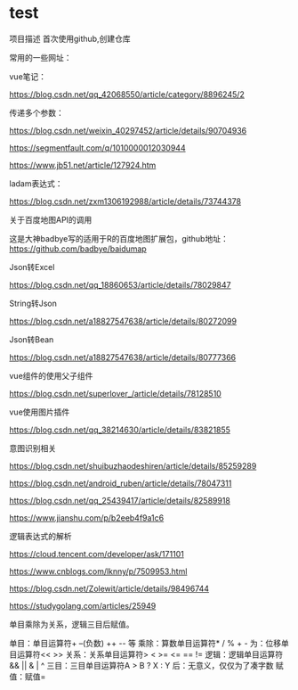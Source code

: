 # test
项目描述
首次使用github,创建仓库

常用的一些网址：

vue笔记：

https://blog.csdn.net/qq_42068550/article/category/8896245/2

传递多个参数：

https://blog.csdn.net/weixin_40297452/article/details/90704936

https://segmentfault.com/q/1010000012030944

https://www.jb51.net/article/127924.htm

ladam表达式：

https://blog.csdn.net/zxm1306192988/article/details/73744378

关于百度地图API的调用

这是大神badbye写的适用于R的百度地图扩展包，github地址：https://github.com/badbye/baidumap

Json转Excel

https://blog.csdn.net/qq_18860653/article/details/78029847

String转Json

https://blog.csdn.net/a18827547638/article/details/80272099

Json转Bean

https://blog.csdn.net/a18827547638/article/details/80777366

vue组件的使用父子组件

https://blog.csdn.net/superlover_/article/details/78128510

vue使用图片插件

https://blog.csdn.net/qq_38214630/article/details/83821855

意图识别相关

https://blog.csdn.net/shuibuzhaodeshiren/article/details/85259289

https://blog.csdn.net/android_ruben/article/details/78047311

https://blog.csdn.net/qq_25439417/article/details/82589918

https://www.jianshu.com/p/b2eeb4f9a1c6



逻辑表达式的解析

https://cloud.tencent.com/developer/ask/171101

https://www.cnblogs.com/lknny/p/7509953.html

https://blog.csdn.net/Zolewit/article/details/98496744

https://studygolang.com/articles/25949

  单目乘除为关系，逻辑三目后赋值。 

单目：单目运算符+ –(负数) ++ -- 等 
乘除：算数单目运算符* / % + - 
为：位移单目运算符<< >> 
关系：关系单目运算符> < >= <= == != 
逻辑：逻辑单目运算符&& || & | ^ 
三目：三目单目运算符A > B ? X : Y 
后：无意义，仅仅为了凑字数 
赋值：赋值=  
